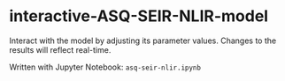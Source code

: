 # interactive-ASQ-SEIR-NLIR-model

Interact with the model by adjusting its parameter values. Changes to the results will reflect real-time. 

Written with Jupyter Notebook: ```asq-seir-nlir.ipynb```
